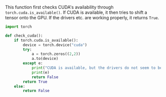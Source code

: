 
This function first checks CUDA's availability through `torch.cuda.is_available()`. If CUDA is available, it then tries to shift a tensor onto the GPU. If the drivers etc. are working properly, it returns `True`.

```python
import torch

def check_cuda():
    if torch.cuda.is_available():
        device = torch.device("cuda")
        try:
            a = torch.zeros((2,2))
            a.to(device)
        except e:
            print("CUDA is available, but the drivers do not seem to be installed correctly.")
            print(e)
            return False
        return True
    else:
        return False
```
